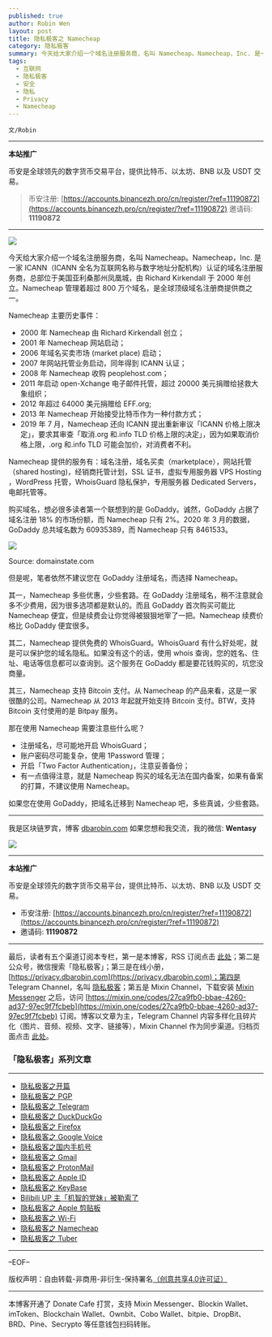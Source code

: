 ```yaml
---
published: true
author: Robin Wen
layout: post
title: 隐私极客之 Namecheap
category: 隐私极客
summary: 今天给大家介绍一个域名注册服务商，名叫 Namecheap。Namecheap，Inc. 是一家 ICANN（ICANN 全名为互联网名称与数字地址分配机构）认证的域名注册服务商，总部位于美国亚利桑那州凤凰城，由 Richard Kirkendall 于 2000 年创立。Namecheap 管理着超过 800 万个域名，是全球顶级域名注册商提供商之一。如果您在使用 GoDaddy，把域名迁移到 Namecheap 吧，多些真诚，少些套路。
tags:
  - 互联网
  - 隐私极客
  - 安全
  - 隐私
  - Privacy
  - Namecheap
---
```


`文/Robin`

***

**本站推广**

币安是全球领先的数字货币交易平台，提供比特币、以太坊、BNB 以及 USDT 交易。

> 币安注册: [https://accounts.binancezh.pro/cn/register/?ref=11190872](https://accounts.binancezh.pro/cn/register/?ref=11190872)
> 邀请码: **11190872**

***

![](https://cdn.dbarobin.com/nsvi62f.png)

今天给大家介绍一个域名注册服务商，名叫 Namecheap。Namecheap，Inc. 是一家 ICANN（ICANN 全名为互联网名称与数字地址分配机构）认证的域名注册服务商，总部位于美国亚利桑那州凤凰城，由 Richard Kirkendall 于 2000 年创立。Namecheap 管理着超过 800 万个域名，是全球顶级域名注册商提供商之一。

Namecheap 主要历史事件：

* 2000 年 Namecheap 由 Richard Kirkendall 创立；
* 2001 年 Namecheap 网站启动；
* 2006 年域名买卖市场 (market place) 启动；
* 2007 年网站托管业务启动，同年得到 ICANN 认证；
* 2008 年 Namecheap 收购 peoplehost.com；
* 2011 年启动 open-Xchange 电子邮件托管，超过 20000 美元捐赠给拯救大象组织；
* 2012 年超过 64000 美元捐赠给 EFF.org;
* 2013 年 Namecheap 开始接受比特币作为一种付款方式；
* 2019 年 7 月，Namecheap 还向 ICANN 提出重新审议「ICANN 价格上限决定」，要求其审查「取消.org 和.info TLD 价格上限的决定」，因为如果取消价格上限，.org 和.info TLD 可能会加价，对消费者不利。

Namecheap 提供的服务有：域名注册，域名买卖（marketplace），网站托管（shared hosting)，经销商托管计划，SSL 证书，虚拟专用服务器 VPS Hosting ，WordPress 托管，WhoisGuard 隐私保护，专用服务器 Dedicated Servers，电邮托管等。

购买域名，想必很多读者第一个联想到的是 GoDaddy。诚然，GoDaddy 占据了域名注册 18% 的市场份额，而 Namecheap 只有 2%。2020 年 3 月的数据，GoDaddy 总共域名数为 60935389，而 Namecheap 只有 8461533。

![](https://cdn.dbarobin.com/pjamz4f.png)

Source: domainstate.com

但是呢，笔者依然不建议您在 GoDaddy 注册域名，而选择 Namecheap。

其一，Namecheap 多些优惠，少些套路。在 GoDaddy 注册域名，稍不注意就会多不少费用，因为很多选项都是默认的。而且 GoDaddy 首次购买可能比 Namecheap 便宜，但是续费会让你觉得被狠狠地宰了一把。Namecheap 续费价格比 GoDaddy 便宜很多。

其二，Namecheap 提供免费的 WhoisGuard。WhoisGuard 有什么好处呢，就是可以保护您的域名隐私。如果没有这个的话，使用 whois 查询，您的姓名、住址、电话等信息都可以查询到。这个服务在 GoDaddy 都是要花钱购买的，坑您没商量。

其三，Namecheap 支持 Bitcoin 支付。从 Namecheap 的产品来看，这是一家很酷的公司。Namecheap 从 2013 年起就开始支持 Bitcoin 支付。BTW，支持 Bitcoin 支付使用的是 Bitpay 服务。

那在使用 Namecheap 需要注意些什么呢？

* 注册域名，尽可能地开启 WhoisGuard；
* 账户密码尽可能复杂，使用 1Password 管理；
* 开启「Two Factor Authentication」，注意妥善备份；
* 有一点值得注意，就是 Namecheap 购买的域名无法在国内备案，如果有备案的打算，不建议使用 Namecheap。

如果您在使用 GoDaddy，把域名迁移到 Namecheap 吧，多些真诚，少些套路。

***

我是区块链罗宾，博客 [dbarobin.com](https://dbarobin.com/)
如果您想和我交流，我的微信: **Wentasy**

![](https://cdn.dbarobin.com/u4oonoo.png)

***

**本站推广**

币安是全球领先的数字货币交易平台，提供比特币、以太坊、BNB 以及 USDT 交易。

* 币安注册: [https://accounts.binancezh.pro/cn/register/?ref=11190872](https://accounts.binancezh.pro/cn/register/?ref=11190872)
* 邀请码: **11190872**

***

最后，读者有五个渠道订阅本专栏，第一是本博客，RSS 订阅点击 [此处](https://dbarobin.com/feed.xml)；第二是公众号，微信搜索「隐私极客」；第三是在线小册，[https://privacy.dbarobin.com](https://privacy.dbarobin.com)；第四是 Telegram Channel，名叫 [隐私极客](https://t.me/privacygeek)；第五是 Mixin Channel，下载安装 [Mixin Messenger](https://mixin.one/messenger) 之后，访问 [https://mixin.one/codes/27ca9fb0-bbae-4260-ad37-97ec9f7fcbeb](https://mixin.one/codes/27ca9fb0-bbae-4260-ad37-97ec9f7fcbeb) 订阅。博客以文章为主，Telegram Channel 内容多样化且碎片化（图片、音频、视频、文字、链接等），Mixin Channel 作为同步渠道。归档页面点击 [此处](https://dbarobin.com/privacy/)。

### 「隐私极客」系列文章
***

* [隐私极客之开篇](https://dbarobin.com/2019/04/14/privacy-geek-prologue/)
* [隐私极客之 PGP](https://dbarobin.com/2019/05/02/privacy-geek-pgp/)
* [隐私极客之 Telegram](https://dbarobin.com/2019/05/14/privacy-geek-telegram/)
* [隐私极客之 DuckDuckGo](https://dbarobin.com/2019/06/07/privacy-geek-duckduckgo/)
* [隐私极客之 Firefox](https://dbarobin.com/2019/07/21/privacy-geek-firefox/)
* [隐私极客之 Google Voice](https://dbarobin.com/2019/08/10/privacy-geek-google-voice/)
* [隐私极客之国内手机号](https://dbarobin.com/2019/08/18/privacy-geek-mobile/)
* [隐私极客之 Gmail](https://dbarobin.com/2019/10/01/privacy-geek-gmail/)
* [隐私极客之 ProtonMail](https://dbarobin.com/2019/10/13/privacy-geek-protonmail/)
* [隐私极客之 Apple ID](https://dbarobin.com/2019/10/20/privacy-geek-appleid/)
* [隐私极客之 KeyBase](https://dbarobin.com/2020/04/24/privacy-geek-keybase/)
* [Bilibili UP 主「机智的党妹」被勒索了](https://dbarobin.com/2020/05/12/bilibili-up-blackmail/)
* [隐私极客之 Apple 剪贴板](https://dbarobin.com/2020/07/10/apple-clipboard/)
* [隐私极客之 Wi-Fi](https://dbarobin.com/2020/07/15/wifi/)
* [隐私极客之 Namecheap](https://dbarobin.com/2020/07/23/namecheap/)
* [隐私极客之 Tuber](https://dbarobin.com/2020/10/10/tuber/)

***

–EOF–

版权声明：自由转载-非商用-非衍生-保持署名<a href="http://creativecommons.org/licenses/by-nc-nd/4.0/deed.zh" target="_blank">（创意共享4.0许可证）</a>

***

本博客开通了 Donate Cafe 打赏，支持 Mixin Messenger、Blockin Wallet、imToken、Blockchain Wallet、Ownbit、Cobo Wallet、bitpie、DropBit、BRD、Pine、Secrypto 等任意钱包扫码转账。

<center>
    <div class="--donate-button"
         data-button-id="f8b9df0d-af9a-460d-8258-d3f435445075"
    ></div>
</center>